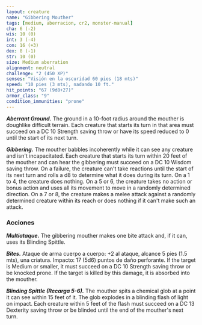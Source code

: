 ```yaml
---
layout: creature
name: "Gibbering Mouther"
tags: [medium, aberracion, cr2, monster-manual]
cha: 6 (-2)
wis: 10 (0)
int: 3 (-4)
con: 16 (+3)
dex: 8 (-1)
str: 10 (0)
size: Medium aberration
alignment: neutral
challenge: "2 (450 XP)"
senses: "Visión en la oscuridad 60 pies (18 mts)"
speed: "10 pies (3 mts), nadando 10 ft."
hit_points: "67 (9d8+27)"
armor_class: "9"
condition_immunities: "prone"
---
```


***Aberrant Ground.*** The ground in a 10-foot radius around the mouther is doughlike difficult terrain. Each creature that starts its turn in that area must succeed on a DC 10 Strength saving throw or have its speed reduced to 0 until the start of its next turn.

***Gibbering.*** The mouther babbles incoherently while it can see any creature and isn't incapacitated. Each creature that starts its turn within 20 feet of the mouther and can hear the gibbering must succeed on a DC 10 Wisdom saving throw. On a failure, the creature can't take reactions until the start of its next turn and rolls a d8 to determine what it does during its turn. On a 1 to 4, the creature does nothing. On a 5 or 6, the creature takes no action or bonus action and uses all its movement to move in a randomly determined direction. On a 7 or 8, the creature makes a melee attack against a randomly determined creature within its reach or does nothing if it can't make such an attack.

### Acciones

***Multiataque.*** The gibbering mouther makes one bite attack and, if it can, uses its Blinding Spittle.

***Bites.*** Ataque de arma cuerpo a cuerpo: +2 al ataque, alcance 5 pies (1.5 mts), una criatura. Impacto: 17 (5d6) puntos de daño perforante. If the target is Medium or smaller, it must succeed on a DC 10 Strength saving throw or be knocked prone. If the target is killed by this damage, it is absorbed into the mouther.

***Blinding Spittle (Recarga 5-6).*** The mouther spits a chemical glob at a point it can see within 15 feet of it. The glob explodes in a blinding flash of light on impact. Each creature within 5 feet of the flash must succeed on a DC 13 Dexterity saving throw or be blinded until the end of the mouther's next turn.